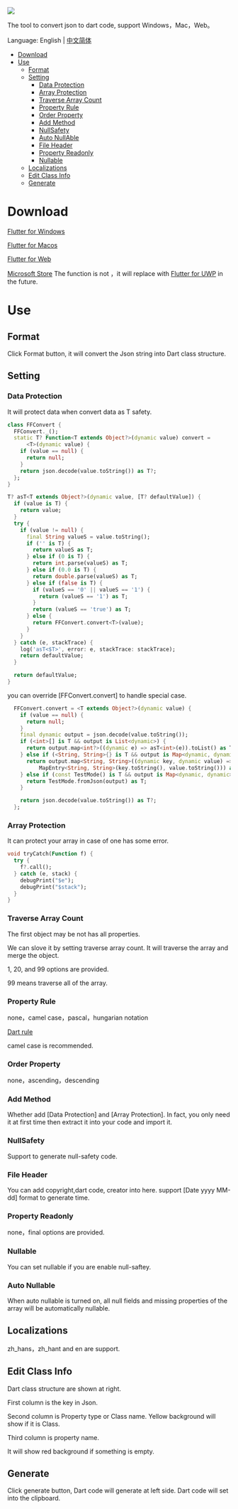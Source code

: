 ![](https://github.com/fluttercandies/JsonToDart/blob/master/UWP/Assets/Wide310x150Logo.scale-400.png)


The tool to convert json to dart code, support Windows，Mac，Web。

Language: English | [中文简体](README-ZH.md)
- [Download](#download)
- [Use](#use)
  - [Format](#format)
  - [Setting](#setting)
    - [Data Protection](#data-protection)
    - [Array Protection](#array-protection)
    - [Traverse Array Count](#traverse-array-count)
    - [Property Rule](#property-rule)
    - [Order Property](#order-property)
    - [Add Method](#add-method)
    - [NullSafety](#nullsafety)
    - [Auto NullAble](#auto-nullable)
    - [File Header](#file-header)
    - [Property Readonly](#property-readonly)
    - [Nullable](#nullable)
  - [Localizations](#localizations)
  - [Edit Class Info](#edit-class-info)
  - [Generate](#generate)

# Download

[Flutter for Windows](https://github.com/fluttercandies/JsonToDart/releases/)

[Flutter for Macos](https://github.com/fluttercandies/JsonToDart/releases/)

[Flutter for Web](https://fluttercandies.github.io/JsonToDart/)

[Microsoft Store](https://www.microsoft.com/store/apps/9NBRW9451QSR) The function is not ，it will replace with  [Flutter for UWP](https://github.com/flutter/flutter/issues/14967) in the future.

# Use

## Format

Click Format button, it will convert the Json string into Dart class structure.
## Setting
### Data Protection

 It will protect data when convert data as T safety.

```dart
class FFConvert {
  FFConvert._();
  static T? Function<T extends Object?>(dynamic value) convert =
      <T>(dynamic value) {
    if (value == null) {
      return null;
    }
    return json.decode(value.toString()) as T?;
  };
}

T? asT<T extends Object?>(dynamic value, [T? defaultValue]) {
  if (value is T) {
    return value;
  }
  try {
    if (value != null) {
      final String valueS = value.toString();
      if ('' is T) {
        return valueS as T;
      } else if (0 is T) {
        return int.parse(valueS) as T;
      } else if (0.0 is T) {
        return double.parse(valueS) as T;
      } else if (false is T) {
        if (valueS == '0' || valueS == '1') {
          return (valueS == '1') as T;
        }
        return (valueS == 'true') as T;
      } else {
        return FFConvert.convert<T>(value);
      }
    }
  } catch (e, stackTrace) {
    log('asT<$T>', error: e, stackTrace: stackTrace);
    return defaultValue;
  }

  return defaultValue;
}
```

you can override [FFConvert.convert] to handle special case.
``` dart
  FFConvert.convert = <T extends Object?>(dynamic value) {
    if (value == null) {
      return null;
    }
    final dynamic output = json.decode(value.toString());
    if (<int>[] is T && output is List<dynamic>) {
      return output.map<int?>((dynamic e) => asT<int>(e)).toList() as T;
    } else if (<String, String>{} is T && output is Map<dynamic, dynamic>) {
      return output.map<String, String>((dynamic key, dynamic value) =>
          MapEntry<String, String>(key.toString(), value.toString())) as T;
    } else if (const TestMode() is T && output is Map<dynamic, dynamic>) {
      return TestMode.fromJson(output) as T;
    }

    return json.decode(value.toString()) as T?;
  };
```

### Array Protection

It can protect your array in case of one has some error.

```dart
void tryCatch(Function f) {
  try {
    f?.call();
  } catch (e, stack) {
    debugPrint("$e");
    debugPrint("$stack");
  }
}
```

### Traverse Array Count

The first object may be not has all properties.

We can slove it by setting traverse array count. It will traverse the array and merge the object.

1, 20, and 99 options are provided.

99 means traverse all of the array.

### Property Rule

none，camel case，pascal，hungarian notation

[Dart rule](https://dart.dev/guides/language/effective-dart/style)

camel case is recommended.

### Order Property

none，ascending，descending
### Add Method

Whether add [Data Protection] and [Array Protection].
In fact, you only need it at first time then extract it into your code and import it. 
### NullSafety

Support to generate null-safety code.

### File Header

You can add copyright,dart code, creator into here. support [Date yyyy MM-dd] format to generate time.

### Property Readonly

none，final options are provided.
### Nullable

You can set nullable if you are enable null-saftey.

### Auto Nullable
When auto nullable is turned on, all null fields and missing properties of the array will be automatically nullable.

## Localizations

zh_hans，zh_hant and en are support.

## Edit Class Info

 Dart class structure are shown at right.

First column is the key in Json.

Second column is Property type or Class name. Yellow background will show if it is Class.

Third column is property name.

It will show red background if something is empty.

## Generate

Click generate button, Dart code will generate at left side. Dart code will set into the clipboard.


